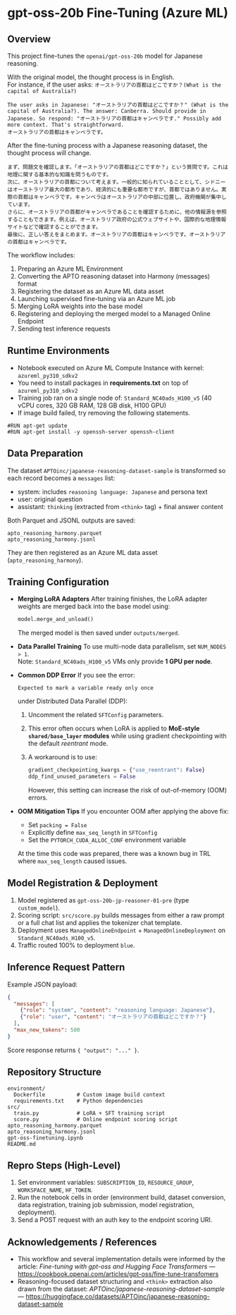 # gpt-oss-20b Fine-Tuning (Azure ML)

## Overview
This project fine-tunes the `openai/gpt-oss-20b` model for Japanese reasoning.

With the original model, the thought process is in English. 
<br>For instance, if the user asks: `オーストラリアの首都はどこですか？(What is the capital of Australia?)`
```
The user asks in Japanese: "オーストラリアの首都はどこですか？" (What is the capital of Australia?). The answer: Canberra. Should provide in Japanese. So respond: "オーストラリアの首都はキャンベラです." Possibly add more context. That's straightforward.
オーストラリアの首都はキャンベラです。
```
After the fine-tuning process with a Japanese reasoning dataset, the thought process will change.
```
まず、問題文を確認します。「オーストラリアの首都はどこですか？」という質問です。これは地理に関する基本的な知識を問うものです。
次に、オーストラリアの首都について考えます。一般的に知られていることとして、シドニーはオーストラリア最大の都市であり、経済的にも重要な都市ですが、首都ではありません。実際の首都はキャンベラです。キャンベラはオーストラリアの中部に位置し、政府機関が集中しています。
さらに、オーストラリアの首都がキャンベラであることを確認するために、他の情報源を参照することもできます。例えば、オーストラリア政府の公式ウェブサイトや、国際的な地理情報サイトなどで確認することができます。
最後に、正しい答えをまとめます。オーストラリアの首都はキャンベラです。オーストラリアの首都はキャンベラです。
```

The workflow includes:
1. Preparing an Azure ML Environment
2. Converting the APTO reasoning dataset into Harmony (messages) format
3. Registering the dataset as an Azure ML data asset
4. Launching supervised fine-tuning via an Azure ML job
5. Merging LoRA weights into the base model
6. Registering and deploying the merged model to a Managed Online Endpoint
7. Sending test inference requests

## Runtime Environments
- Notebook executed on Azure ML Compute Instance with kernel: `azureml_py310_sdkv2`
- You need to install packages in **requirements.txt** on top of `azureml_py310_sdkv2`
- Training job ran on a single node of: `Standard_NC40ads_H100_v5` (40 vCPU cores, 320 GB RAM, 128 GB disk, H100 GPU)
- If image build failed, try removing the following statements.

```
#RUN apt-get update
#RUN apt-get install -y openssh-server openssh-client
```

## Data Preparation
The dataset `APTOinc/japanese-reasoning-dataset-sample` is transformed so each record becomes a `messages` list:
- system: includes `reasoning language: Japanese` and persona text
- user: original question
- assistant: `thinking` (extracted from `<think>` tag) + final answer content

Both Parquet and JSONL outputs are saved:
```
apto_reasoning_harmony.parquet
apto_reasoning_harmony.jsonl
```
They are then registered as an Azure ML data asset (`apto_reasoning_harmony`).

## Training Configuration

* **Merging LoRA Adapters**
  After training finishes, the LoRA adapter weights are merged back into the base model using:

  ```python
  model.merge_and_unload()
  ```

  The merged model is then saved under `outputs/merged`.

* **Data Parallel Training**
  To use multi-node data parallelism, set `NUM_NODES > 1`.
  <br>Note: `Standard_NC40ads_H100_v5` VMs only provide **1 GPU per node**.

* **Common DDP Error**
  If you see the error:

  ```
  Expected to mark a variable ready only once
  ```

  under Distributed Data Parallel (DDP):

  1. Uncomment the related `SFTConfig` parameters.
  2. This error often occurs when LoRA is applied to **MoE-style `shared/base_layer` modules** while using gradient checkpointing with the default *reentrant* mode.
  3. A workaround is to use:

     ```python
     gradient_checkpointing_kwargs = {"use_reentrant": False}
     ddp_find_unused_parameters = False
     ```

     However, this setting can increase the risk of out-of-memory (OOM) errors.

* **OOM Mitigation Tips**
  If you encounter OOM after applying the above fix:

  * Set `packing = False`
  * Explicitly define `max_seq_length` in `SFTConfig`
  * Set the `PYTORCH_CUDA_ALLOC_CONF` environment variable

  At the time this code was prepared, there was a known bug in TRL where `max_seq_length` caused issues.



## Model Registration & Deployment
1. Model registered as `gpt-oss-20b-jp-reasoner-01-pre` (type `custom_model`).
2. Scoring script: `src/score.py` builds messages from either a raw prompt or a full chat list and applies the tokenizer chat template.
3. Deployment uses `ManagedOnlineEndpoint` + `ManagedOnlineDeployment` on `Standard_NC40ads_H100_v5`.
4. Traffic routed 100% to deployment `blue`.

## Inference Request Pattern
Example JSON payload:
```json
{
  "messages": [
    {"role": "system", "content": "reasoning language: Japanese"},
    {"role": "user", "content": "オーストラリアの首都はどこですか？"}
  ],
  "max_new_tokens": 500
}
```
Score response returns `{ "output": "..." }`.

## Repository Structure
```
environment/
  Dockerfile          # Custom image build context
  requirements.txt    # Python dependencies
src/
  train.py            # LoRA + SFT training script
  score.py            # Online endpoint scoring script
apto_reasoning_harmony.parquet
apto_reasoning_harmony.jsonl
gpt-oss-finetuning.ipynb
README.md
```

## Repro Steps (High-Level)
1. Set environment variables: `SUBSCRIPTION_ID`, `RESOURCE_GROUP`, `WORKSPACE_NAME`, `HF_TOKEN`.
2. Run the notebook cells in order (environment build, dataset conversion, data registration, training job submission, model registration, deployment).
3. Send a POST request with an auth key to the endpoint scoring URI.

## Acknowledgements / References
- This workflow and several implementation details were informed by the article:
  *Fine-tuning with gpt-oss and Hugging Face Transformers* — https://cookbook.openai.com/articles/gpt-oss/fine-tune-transfomers
 - Reasoning-focused dataset structuring and `<think>` extraction also drawn from the dataset:
   *APTOinc/japanese-reasoning-dataset-sample* — https://huggingface.co/datasets/APTOinc/japanese-reasoning-dataset-sample


